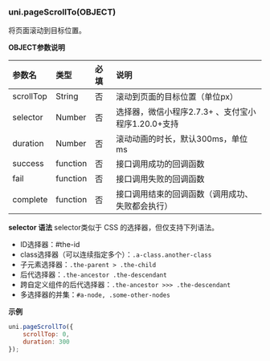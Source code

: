 ### uni.pageScrollTo(OBJECT)

将页面滚动到目标位置。

**OBJECT参数说明**

|参数名		|类型			|必填	|说明																							|
|:-				|:-				|:-		|:-																								|
|scrollTop|String		|否		|滚动到页面的目标位置（单位px）										|
|selector	|Number		|否		|选择器，微信小程序2.7.3+ 、支付宝小程序1.20.0+支持		|
|duration	|Number		|否		|滚动动画的时长，默认300ms，单位 ms								|
|success	|function	|否		|接口调用成功的回调函数														|
|fail			|function	|否		|接口调用失败的回调函数														|
|complete	|function	|否		|接口调用结束的回调函数（调用成功、失败都会执行）	|

**selector 语法**
selector类似于 CSS 的选择器，但仅支持下列语法。

- ID选择器：#the-id
- class选择器（可以连续指定多个）：`.a-class.another-class`
- 子元素选择器：`.the-parent > .the-child`
- 后代选择器：`.the-ancestor .the-descendant`
- 跨自定义组件的后代选择器：`.the-ancestor >>> .the-descendant`
- 多选择器的并集：`#a-node, .some-other-nodes`

**示例**

```javascript
uni.pageScrollTo({
	scrollTop: 0,
	duration: 300
});
```

